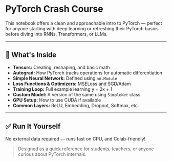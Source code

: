 # PyTorch Crash Course

This notebook offers a clean and approachable intro to PyTorch — perfect for anyone starting with deep learning or refreshing their PyTorch basics before diving into RNNs, Transformers, or LLMs.

---

## 🚀 What's Inside

- **Tensors:** Creating, reshaping, and basic math
- **Autograd:** How PyTorch tracks operations for automatic differentiation
- **Simple Neural Network:** Defined using `nn.Module`
- **Loss Functions & Optimizers:** MSELoss and SGD/Adam
- **Training Loop:** Full example learning y = 2x + 1
- **Custom Model:** A version of the same using `SimpleNet` class
- **GPU Setup:** How to use CUDA if available
- **Common Layers:** ReLU, Embedding, Dropout, Softmax, etc.

---

## ✅ Run It Yourself

No external data required — runs fast on CPU, and Colab-friendly!

> Designed as a quick reference for students, teachers, or anyone curious about PyTorch internals.

